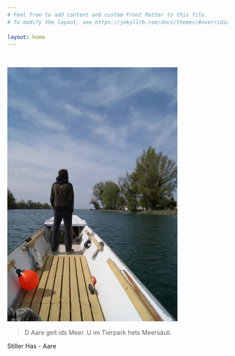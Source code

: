 ```yaml
---
# Feel free to add content and custom Front Matter to this file.
# To modify the layout, see https://jekyllrb.com/docs/themes/#overriding-theme-defaults

layout: home
---
```


&nbsp;
&nbsp;
&nbsp;
&nbsp;
&nbsp;

  <div><img src="/img/splash.jpg"></div>

>D Aare geit ids Meer. U im Tierpark hets Meersäuli.

Stiller Has - Aare







